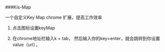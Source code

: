 ###Kis-Map

一个自定义Key Map chrome 扩展，提高工作效率

1. 点击图标设置keyMap

2. 在chrome地址栏输入k + tab， 然后输入你的key+enter，就会跳转到你设置value（url），
